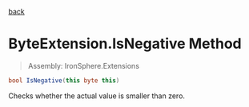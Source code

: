 ﻿

[back](/IronSphere.Extensions/types/ByteExtension)

# ByteExtension.IsNegative Method

> Assembly: IronSphere.Extensions

```csharp
bool IsNegative(this byte this)
```

Checks whether the actual value is smaller than zero.

 